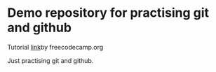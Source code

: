 # Demo repository for practising git and github

Tutorial [link](https://www.youtube.com/watch?v=RGOj5yH7evk)by freecodecamp.org  

Just practising git and github.

